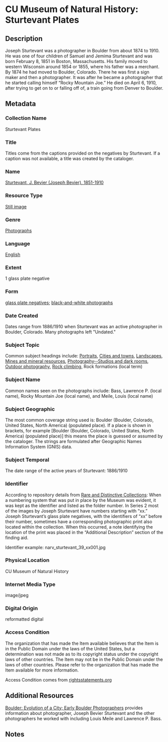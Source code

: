 # CU Museum of Natural History: Sturtevant Plates

## Description
Joseph Sturtevant was a photographer in Boulder from about 1874 to 1910. He was one of four children of Samuel and Jemima Sturtevant and was born February 8, 1851 in Boston, Massachusetts. His family moved to western Wisconsin around 1854 or 1855, where his father was a merchant. By 1874 he had moved to Boulder, Colorado. There he was first a sign maker and then a photographer. It was after he became a photographer that he started calling himself “Rocky Mountain Joe.” He died on April 6, 1910, after trying to get on to or falling off of, a train going from Denver to Boulder.
## Metadata

### Collection Name
Sturtevant Plates
### Title
Titles come from the captions provided on the negatives by Sturtevant. If a caption was not available, a title was created by the cataloger.
### Name
[Sturtevant, J. Bevier (Joseph Bevier), 1851-1910](http://id.worldcat.org/fast/352744)
### Resource Type
[Still image](http://id.loc.gov/vocabulary/resourceTypes/img)
### Genre
[Photographs](http://id.loc.gov/authorities/genreForms/gf2017027249)
### Language
[English](http://id.loc.gov/vocabulary/iso639-2/eng)
### Extent
1 glass plate negative
### Form
[glass plate negatives](http://vocab.getty.edu/page/aat/300393160); [black-and-white photographs](http://vocab.getty.edu/page/aat/300128347)
### Date Created
Dates range from 1886/1910 when Sturtevant was an active photographer in Boulder, Colorado. Many photographs left "Undated."
### Subject Topic
Common subject headings include: [Portraits](http://id.worldcat.org/fast/1072324), [Cities and towns](http://id.worldcat.org/fast/861748), [Landscapes](http://id.worldcat.org/fast/1735625), [Mines and mineral resources](http://id.worldcat.org/fast/1022541), [Photography--Studios and dark rooms](http://id.worldcat.org/fast/1061833), [Outdoor photography](http://id.worldcat.org/fast/1049157), [Rock climbing](http://id.worldcat.org/fast/1099140), Rock formations (local term)
### Subject Name
Common names seen on the photographs include: Bass, Lawrence P. (local name), Rocky Mountain Joe (local name), and Meile, Louis (local name)
### Subject Geographic
The most common coverage string used is: Boulder (Boulder, Colorado, United States, North America) (populated place). If a place is shown in brackets, for example [Boulder (Boulder, Colorado, United States, North America) (populated place)] this means the place is guessed or assumed by the cataloger. The strings are formulated after Geographic Names Information System (GNIS) data. 
### Subject Temporal
The date range of the active years of Sturtevant: 1886/1910
### Identifier
According to repository details from [Rare and Distinctive Collections](https://archives.colorado.edu/repositories/2/resources/1679): When a numbering system that was put in place by the Museum was evident, it was kept as the identifier and listed as the folder number. In Series 2 most of the images by Joseph Sturtevant have numbers starting with “xx.” Joseph Sturtevant’s glass plate negatives, with the identifiers of “xx” before their number, sometimes have a corresponding photographic print also located within the collection. When this occurred, a note identifying the location of the print was placed in the “Additional Description” section of the finding aid.

Identifier example: narv_sturtevant_39_xx001.jpg
### Physical Location
CU Museum of Natural History
### Internet Media Type
image/jpeg
### Digital Origin
reformatted digital
### Access Condition
The organization that has made the Item available believes that the Item is in the Public Domain under the laws of the United States, but a determination was not made as to its copyright status under the copyright laws of other countries. The Item may not be in the Public Domain under the laws of other countries. Please refer to the organization that has made the Item available for more information.

Access Condition comes from [rightsstatements.org](http://rightsstatements.org/vocab/NoC-US/1.0/)
## Additional Resources

[Boulder: Evolution of a City; Early Boulder Photographers](https://upcolorado.com/university-press-of-colorado/item/download/256_b7bb2518d8024311f56f4f107426111e) provides information about photographer, Joseph Bevier Sturtevant and the other photographers he worked with including Louis Meile and Lawrence P. Bass.

## Notes
